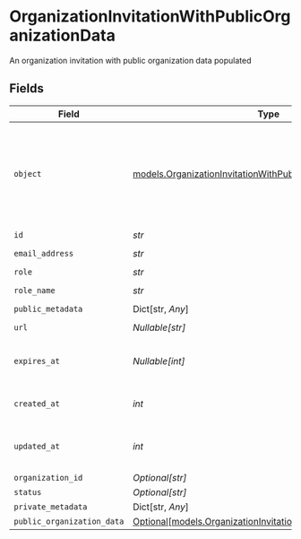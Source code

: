 # OrganizationInvitationWithPublicOrganizationData

An organization invitation with public organization data populated


## Fields

| Field                                                                                                                                | Type                                                                                                                                 | Required                                                                                                                             | Description                                                                                                                          |
| ------------------------------------------------------------------------------------------------------------------------------------ | ------------------------------------------------------------------------------------------------------------------------------------ | ------------------------------------------------------------------------------------------------------------------------------------ | ------------------------------------------------------------------------------------------------------------------------------------ |
| `object`                                                                                                                             | [models.OrganizationInvitationWithPublicOrganizationDataObject](../models/organizationinvitationwithpublicorganizationdataobject.md) | :heavy_check_mark:                                                                                                                   | String representing the object's type. Objects of the same type share the same value.<br/>                                           |
| `id`                                                                                                                                 | *str*                                                                                                                                | :heavy_check_mark:                                                                                                                   | N/A                                                                                                                                  |
| `email_address`                                                                                                                      | *str*                                                                                                                                | :heavy_check_mark:                                                                                                                   | N/A                                                                                                                                  |
| `role`                                                                                                                               | *str*                                                                                                                                | :heavy_check_mark:                                                                                                                   | N/A                                                                                                                                  |
| `role_name`                                                                                                                          | *str*                                                                                                                                | :heavy_check_mark:                                                                                                                   | N/A                                                                                                                                  |
| `public_metadata`                                                                                                                    | Dict[str, *Any*]                                                                                                                     | :heavy_check_mark:                                                                                                                   | N/A                                                                                                                                  |
| `url`                                                                                                                                | *Nullable[str]*                                                                                                                      | :heavy_check_mark:                                                                                                                   | N/A                                                                                                                                  |
| `expires_at`                                                                                                                         | *Nullable[int]*                                                                                                                      | :heavy_check_mark:                                                                                                                   | Unix timestamp of expiration.                                                                                                        |
| `created_at`                                                                                                                         | *int*                                                                                                                                | :heavy_check_mark:                                                                                                                   | Unix timestamp of creation.                                                                                                          |
| `updated_at`                                                                                                                         | *int*                                                                                                                                | :heavy_check_mark:                                                                                                                   | Unix timestamp of last update.                                                                                                       |
| `organization_id`                                                                                                                    | *Optional[str]*                                                                                                                      | :heavy_minus_sign:                                                                                                                   | N/A                                                                                                                                  |
| `status`                                                                                                                             | *Optional[str]*                                                                                                                      | :heavy_minus_sign:                                                                                                                   | N/A                                                                                                                                  |
| `private_metadata`                                                                                                                   | Dict[str, *Any*]                                                                                                                     | :heavy_minus_sign:                                                                                                                   | N/A                                                                                                                                  |
| `public_organization_data`                                                                                                           | [Optional[models.OrganizationInvitationPublicOrganizationData]](../models/organizationinvitationpublicorganizationdata.md)           | :heavy_minus_sign:                                                                                                                   | N/A                                                                                                                                  |